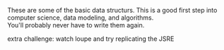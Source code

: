 These are some of the basic data structurs.  This is a good first step into computer science, data modeling, and algorithms.  
You'll probably never have to write them again. 

extra challenge:
	watch loupe and try replicating the JSRE


